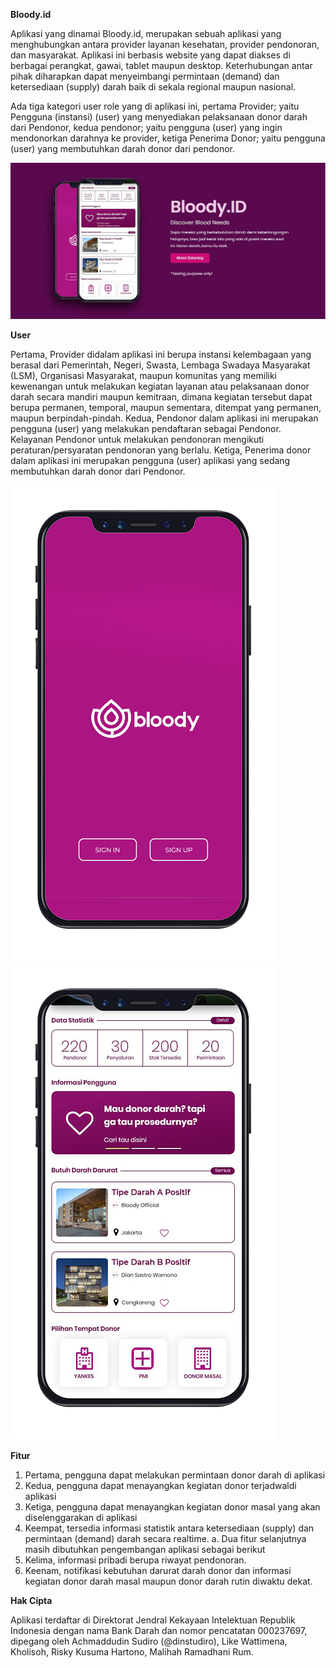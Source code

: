 **Bloody.id**

Aplikasi yang dinamai Bloody.id, merupakan sebuah aplikasi yang menghubungkan antara provider layanan kesehatan, provider pendonoran, dan masyarakat. 
Aplikasi ini berbasis website yang dapat diakses di berbagai perangkat, gawai, tablet maupun desktop. 
Keterhubungan antar pihak diharapkan dapat menyeimbangi permintaan (demand) dan ketersediaan (supply) darah baik di sekala regional maupun nasional. 

Ada tiga kategori user role yang di aplikasi ini, pertama Provider; yaitu Pengguna (instansi) (user) yang menyediakan pelaksanaan donor darah dari Pendonor, kedua pendonor; yaitu pengguna (user) yang ingin mendonorkan darahnya ke provider, ketiga Penerima Donor; yaitu pengguna (user) yang membutuhkan darah donor dari pendonor.

![Image of Bloody](https://github.com/dinstudiro/bloody/blob/main/images/Preview/lading_page.jpg)

**User**

Pertama, Provider didalam aplikasi ini berupa instansi kelembagaan yang berasal dari Pemerintah, Negeri, Swasta, Lembaga Swadaya Masyarakat (LSM), Organisasi Masyarakat, maupun komunitas yang memiliki kewenangan untuk melakukan kegiatan layanan atau pelaksanaan donor darah secara mandiri maupun kemitraan, dimana kegiatan tersebut dapat berupa permanen, temporal, maupun sementara, ditempat yang permanen, maupun berpindah-pindah. Kedua, Pendonor dalam aplikasi ini merupakan pengguna (user) yang melakukan pendaftaran sebagai Pendonor. Kelayanan Pendonor untuk melakukan pendonoran mengikuti peraturan/persyaratan pendonoran yang berlalu. Ketiga, Penerima donor dalam aplikasi ini merupakan pengguna (user) aplikasi yang sedang membutuhkan darah donor dari Pendonor. 

![Image of Bloody](https://github.com/dinstudiro/bloody/blob/main/images/Preview/Preview_1.png)
![Image of Bloody](https://github.com/dinstudiro/bloody/blob/main/images/Preview/Preview_2.png)

**Fitur**
1. Pertama, pengguna dapat melakukan permintaan donor darah di aplikasi
2. Kedua, pengguna dapat menayangkan kegiatan donor terjadwaldi aplikasi
3. Ketiga, pengguna dapat menayangkan kegiatan donor masal yang akan diselenggarakan di aplikasi
4. Keempat, tersedia informasi statistik antara ketersediaan (supply) dan permintaan (demand) darah secara realtime.
a. Dua fitur selanjutnya masih dibutuhkan pengembangan aplikasi sebagai berikut
5. Kelima, informasi pribadi berupa riwayat pendonoran.
6. Keenam, notifikasi kebutuhan darurat darah donor dan informasi kegiatan donor darah masal maupun donor darah rutin diwaktu dekat.

**Hak Cipta**

Aplikasi terdaftar di Direktorat Jendral Kekayaan Intelektuan Republik Indonesia dengan nama Bank Darah dan nomor pencatatan 000237697, dipegang oleh Achmaddudin Sudiro (@dinstudiro), Like Wattimena, Kholisoh, Risky Kusuma Hartono, Malihah Ramadhani Rum. 
